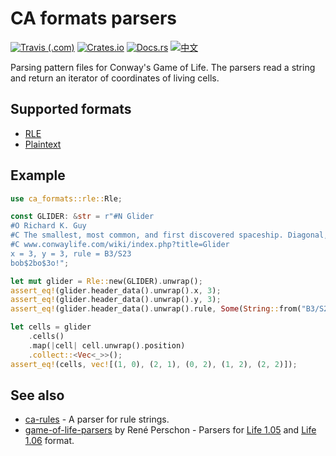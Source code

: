 # CA formats parsers

[![Travis (.com)](https://img.shields.io/travis/com/AlephAlpha/ca-formats)](https://travis-ci.com/AlephAlpha/ca-formats) [![Crates.io](https://img.shields.io/crates/v/ca-formats)](https://crates.io/crates/ca-formats) [![Docs.rs](https://docs.rs/ca-formats/badge.svg)](https://docs.rs/ca-formats/) [![中文](https://img.shields.io/badge/readme-%E4%B8%AD%E6%96%87-brightgreen)](README.md)

Parsing pattern files for Conway's Game of Life. The parsers read a string and return an iterator of coordinates of living cells.

## Supported formats

- [RLE](https://www.conwaylife.com/wiki/Run_Length_Encoded)
- [Plaintext](https://www.conwaylife.com/wiki/Plaintext)
<!-- - [apgcode](https://www.conwaylife.com/wiki/Apgcode) -->

## Example

```rust
use ca_formats::rle::Rle;

const GLIDER: &str = r"#N Glider
#O Richard K. Guy
#C The smallest, most common, and first discovered spaceship. Diagonal, has period 4 and speed c/4.
#C www.conwaylife.com/wiki/index.php?title=Glider
x = 3, y = 3, rule = B3/S23
bob$2bo$3o!";

let mut glider = Rle::new(GLIDER).unwrap();
assert_eq!(glider.header_data().unwrap().x, 3);
assert_eq!(glider.header_data().unwrap().y, 3);
assert_eq!(glider.header_data().unwrap().rule, Some(String::from("B3/S23")));

let cells = glider
    .cells()
    .map(|cell| cell.unwrap().position)
    .collect::<Vec<_>>();
assert_eq!(cells, vec![(1, 0), (2, 1), (0, 2), (1, 2), (2, 2)]);
```

## See also

- [ca-rules](https://crates.io/crates/ca-rules) - A parser for rule strings.
- [game-of-life-parsers](https://crates.io/crates/game-of-life-parsers)
    by René Perschon - Parsers for [Life 1.05](https://www.conwaylife.com/wiki/Life_1.05)
    and [Life 1.06](https://www.conwaylife.com/wiki/Life_1.06) format.

